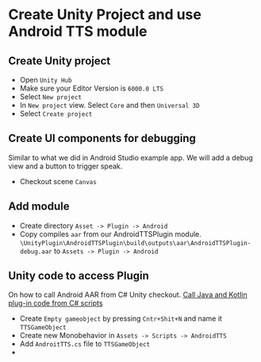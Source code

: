 # Create Unity Project and use Android TTS module

## Create Unity project

- Open `Unity Hub`
- Make sure your Editor Version is `6000.0 LTS`
- Select `New project`
- In `New project` view. Select `Core` and then `Universal 3D`
- Select `Create project`

## Create UI components for debugging

Similar to what we did in Android Studio example app. We will add a debug view and a button to trigger speak.

- Checkout scene `Canvas`

## Add module

- Create directory `Asset -> Plugin -> Android`
- Copy compiles `aar` from our AndroidTTSPlugin module. `\UnityPlugin\AndroidTTSPlugin\build\outputs\aar\AndroidTTSPlugin-debug.aar` to `Assets -> Plugin -> Android`

## Unity code to access Plugin

On how to call Android AAR from C# Unity checkout. [Call Java and Kotlin plug-in code from C# scripts](https://docs.unity3d.com/Manual/android-plugins-java-code-from-c-sharp.html)

- Create `Empty gameobject` by pressing `Cntr+Shit+N` and name it `TTSGameObject`
- Create new Monobehavior in `Assets -> Scripts -> AndroidTTS`
- Add `AndroitTTS.cs` file to `TTSGameObject`
- 



